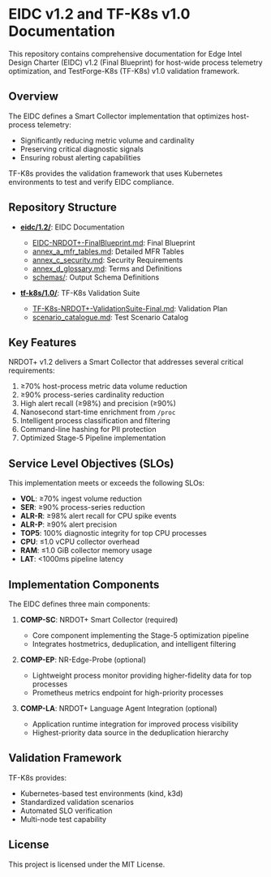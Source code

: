 # EIDC v1.2 and TF-K8s v1.0 Documentation

This repository contains comprehensive documentation for Edge Intel Design Charter (EIDC) v1.2 (Final Blueprint) for host-wide process telemetry optimization, and TestForge-K8s (TF-K8s) v1.0 validation framework.

## Overview

The EIDC defines a Smart Collector implementation that optimizes host-process telemetry:
- Significantly reducing metric volume and cardinality
- Preserving critical diagnostic signals
- Ensuring robust alerting capabilities

TF-K8s provides the validation framework that uses Kubernetes environments to test and verify EIDC compliance.

## Repository Structure

- [**eidc/1.2/**](./eidc/1.2/): EIDC Documentation
  - [EIDC-NRDOT+-FinalBlueprint.md](./eidc/1.2/EIDC-NRDOT+-FinalBlueprint.md): Final Blueprint
  - [annex_a_mfr_tables.md](./eidc/1.2/annex_a_mfr_tables.md): Detailed MFR Tables
  - [annex_c_security.md](./eidc/1.2/annex_c_security.md): Security Requirements
  - [annex_d_glossary.md](./eidc/1.2/annex_d_glossary.md): Terms and Definitions
  - [schemas/](./eidc/1.2/schemas/): Output Schema Definitions

- [**tf-k8s/1.0/**](./tf-k8s/1.0/): TF-K8s Validation Suite
  - [TF-K8s-NRDOT+-ValidationSuite-Final.md](./tf-k8s/1.0/TF-K8s-NRDOT+-ValidationSuite-Final.md): Validation Plan
  - [scenario_catalogue.md](./tf-k8s/1.0/scenario_catalogue.md): Test Scenario Catalog

## Key Features

NRDOT+ v1.2 delivers a Smart Collector that addresses several critical requirements:

1. ≥70% host-process metric data volume reduction
2. ≥90% process-series cardinality reduction
3. High alert recall (≥98%) and precision (≥90%)
4. Nanosecond start-time enrichment from `/proc`
5. Intelligent process classification and filtering
6. Command-line hashing for PII protection
7. Optimized Stage-5 Pipeline implementation

## Service Level Objectives (SLOs)

This implementation meets or exceeds the following SLOs:

- **VOL**: ≥70% ingest volume reduction
- **SER**: ≥90% process-series reduction
- **ALR-R**: ≥98% alert recall for CPU spike events
- **ALR-P**: ≥90% alert precision
- **TOP5**: 100% diagnostic integrity for top CPU processes
- **CPU**: ≤1.0 vCPU collector overhead
- **RAM**: ≤1.0 GiB collector memory usage
- **LAT**: <1000ms pipeline latency

## Implementation Components

The EIDC defines three main components:

1. **COMP-SC**: NRDOT+ Smart Collector (required)
   - Core component implementing the Stage-5 optimization pipeline
   - Integrates hostmetrics, deduplication, and intelligent filtering

2. **COMP-EP**: NR-Edge-Probe (optional)
   - Lightweight process monitor providing higher-fidelity data for top processes
   - Prometheus metrics endpoint for high-priority processes

3. **COMP-LA**: NRDOT+ Language Agent Integration (optional)
   - Application runtime integration for improved process visibility
   - Highest-priority data source in the deduplication hierarchy

## Validation Framework

TF-K8s provides:
- Kubernetes-based test environments (kind, k3d)
- Standardized validation scenarios
- Automated SLO verification
- Multi-node test capability

## License

This project is licensed under the MIT License.